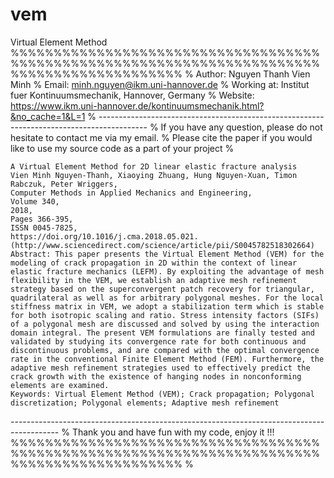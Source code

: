# vem
Virtual Element Method
%%%%%%%%%%%%%%%%%%%%%%%%%%%%%%%%%%%%%%%%%%%%%%%%%%%%%%%%%%%%%%%%%%%%%%%%%%%%%%%%%%%%%%%%%%%% %
 Author: Nguyen Thanh Vien Minh %
 Email: minh.nguyen@ikm.uni-hannover.de %
 Working at: Institut fuer Kontinuumsmechanik, Hannover, Germany %
 Website: https://www.ikm.uni-hannover.de/kontinuumsmechanik.html?&no_cache=1&L=1 %
 ------------------------------------------------------------------------------------------ %
 If you have any question, please do not hesitate to contact me via my email. % 
 Please cite the paper if you would like to use my source code as a part of your project %

	A Virtual Element Method for 2D linear elastic fracture analysis
	Vien Minh Nguyen-Thanh, Xiaoying Zhuang, Hung Nguyen-Xuan, Timon Rabczuk, Peter Wriggers,
	Computer Methods in Applied Mechanics and Engineering,
	Volume 340,
	2018,
	Pages 366-395,
	ISSN 0045-7825,
	https://doi.org/10.1016/j.cma.2018.05.021.
	(http://www.sciencedirect.com/science/article/pii/S0045782518302664)
	Abstract: This paper presents the Virtual Element Method (VEM) for the modeling of crack propagation in 2D within the context of linear elastic fracture mechanics (LEFM). By exploiting the advantage of mesh flexibility in the VEM, we establish an adaptive mesh refinement strategy based on the superconvergent patch recovery for triangular, quadrilateral as well as for arbitrary polygonal meshes. For the local stiffness matrix in VEM, we adopt a stabilization term which is stable for both isotropic scaling and ratio. Stress intensity factors (SIFs) of a polygonal mesh are discussed and solved by using the interaction domain integral. The present VEM formulations are finally tested and validated by studying its convergence rate for both continuous and discontinuous problems, and are compared with the optimal convergence rate in the conventional Finite Element Method (FEM). Furthermore, the adaptive mesh refinement strategies used to effectively predict the crack growth with the existence of hanging nodes in nonconforming elements are examined.
	Keywords: Virtual Element Method (VEM); Crack propagation; Polygonal discretization; Polygonal elements; Adaptive mesh refinement
------------------------------------------------------------------------------------------ %
Thank you and have fun with my code, enjoy it !!!
%%%%%%%%%%%%%%%%%%%%%%%%%%%%%%%%%%%%%%%%%%%%%%%%%%%%%%%%%%%%%%%%%%%%%%%%%%%%%%%%%%%%%%%%%%%% %
